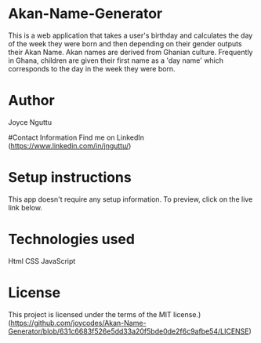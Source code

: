 # Akan-Name-Generator
This is a web application that takes a user's birthday and calculates the day of the week they were born and then depending on their gender outputs their Akan Name.   Akan names are derived from Ghanian culture. Frequently in Ghana, children are given their first name as a 'day name' which corresponds to the day in the week they were born.

# Author
Joyce Nguttu

#Contact Information
Find me on LinkedIn (https://www.linkedin.com/in/jnguttu/)

# Setup instructions
This app doesn't require any setup information. To preview, click on the live link below.

# Technologies used
Html
CSS
JavaScript

# License
This project is licensed under the terms of the MIT license.)
(https://github.com/joycodes/Akan-Name-Generator/blob/631c6683f526e5dd33a20f5bde0de2f6c9afbe54/LICENSE)

